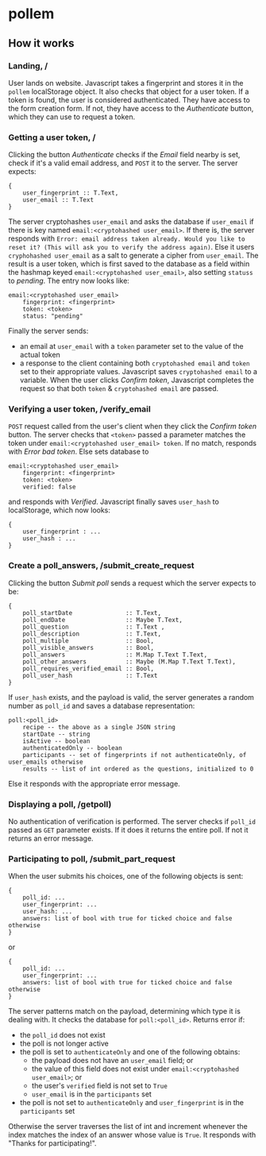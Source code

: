 # pollem
## How it works
### Landing, /
User lands on website. Javascript takes a fingerprint and stores it in the `pollem` localStorage object. It also checks that object for a user token. If a token is found, the user is considered authenticated. They have access to the form creation form. If not, they have access to the _Authenticate_ button, which they can use to request a token.
### Getting a user token, /
Clicking the button _Authenticate_ checks if the _Email_ field nearby is set, check if it's a valid email address, and `POST` it to the server. The server expects:
```
{
    user_fingerprint :: T.Text,
    user_email :: T.Text
}
```
The server cryptohashes `user_email` and asks the database if `user_email` if there is key named `email:<cryptohashed user_email>`. If there is, the server responds with `Error: email address taken already. Would you like to reset it? (This will ask you to verify the address again)`. Else it users `cryphohashed user_email` as a salt to generate a cipher from `user_email`. The result is a user token, which is first saved to the database as a field within the hashmap keyed `email:<cryptohashed user_email>`, also setting `statuss` to _pending_. The entry now looks like:
```
email:<cryptohashed user_email>
    fingerprint: <fingerprint>
    token: <token>
    status: "pending"
```
Finally the server sends: 
* an email at `user_email` with a `token` parameter set to the value of the actual token
* a response to the client containing both `cryptohashed email` and `token` set to their appropriate values. 
Javascript saves `cryptohashed email` to a variable. When the user clicks _Confirm token_, Javascript completes the request so that both `token` & `cryptohashed email` are passed.

### Verifying a user token, /verify_email
`POST` request called from the user's client when they click the _Confirm token_ button. The server checks that `<token>` passed a parameter matches the token under `email:<cryptohashed user_email> token`. If no match, responds with _Error bad token_. Else sets database to
```
email:<cryptohashed user_email>
    fingerprint: <fingerprint>
    token: <token>
    verified: false
```
and responds with _Verified_. Javascript finally saves `user_hash` to localStorage, which now looks:
```
{
    user_fingerprint : ...
    user_hash : ...
}
```
### Create a poll_answers, /submit_create_request
Clicking the button _Submit poll_ sends a request which the server expects to be:
```
{
    poll_startDate               :: T.Text,
    poll_endDate                 :: Maybe T.Text,
    poll_question                :: T.Text ,
    poll_description             :: T.Text,
    poll_multiple                :: Bool,
    poll_visible_answers         :: Bool,
    poll_answers                 :: M.Map T.Text T.Text,
    poll_other_answers           :: Maybe (M.Map T.Text T.Text),
    poll_requires_verified_email :: Bool,
    poll_user_hash               :: T.Text
}
```
If `user_hash` exists, and the payload is valid, the server generates a random number as `poll_id` and saves a database representation:
```
poll:<poll_id>
    recipe -- the above as a single JSON string
    startDate -- string
    isActive -- boolean
    authenticatedOnly -- boolean
    participants -- set of fingerprints if not authenticateOnly, of user_emails otherwise
    results -- list of int ordered as the questions, initialized to 0
```
Else it responds with the appropriate error message.
### Displaying a poll, /getpoll)
No authentication of verification is performed. The server checks if `poll_id` passed as `GET` parameter exists. If it does it returns the entire poll. If not it returns an error message.
### Participating to poll, /submit_part_request
When the user submits his choices, one of the following objects is sent:
```
{
    poll_id: ...
    user_fingerprint: ...
    user_hash: ...
    answers: list of bool with true for ticked choice and false otherwise
}
```
or
```
{
    poll_id: ...
    user_fingerprint: ...
    answers: list of bool with true for ticked choice and false otherwise
}
```
The server patterns match on the payload, determining which type it is dealing with. It checks the database for `poll:<poll_id>`. Returns error if:
* the `poll_id` does not exist
* the poll is not longer active
* the poll is set to `authenticateOnly` and one of the following obtains:
    * the payload does not have an `user_email` field; or 
    * the value of this field does not exist under `email:<cryptohashed user_email>`; or
    * the user's `verified` field is not set to `True`
    * `user_email` is in the `participants` set
* the poll is not set to `authenticateOnly` and `user_fingerprint` is in the `participants` set

Otherwise the server traverses the list of int and increment whenever the index matches the index of an answer whose value is `True`. It responds with "Thanks for participating!".
